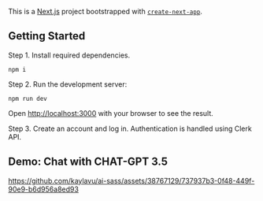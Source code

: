 This is a [Next.js](https://nextjs.org/) project bootstrapped with [`create-next-app`](https://github.com/vercel/next.js/tree/canary/packages/create-next-app).

## Getting Started
Step 1. Install required dependencies. 
```
npm i
```

Step 2. Run the development server:
```
npm run dev
```

Open [http://localhost:3000](http://localhost:3000) with your browser to see the result.

Step 3. Create an account and log in. Authentication is handled using Clerk API. 

## Demo: Chat with CHAT-GPT 3.5

https://github.com/kaylavu/ai-sass/assets/38767129/737937b3-0f48-449f-90e9-b6d956a8ed93
